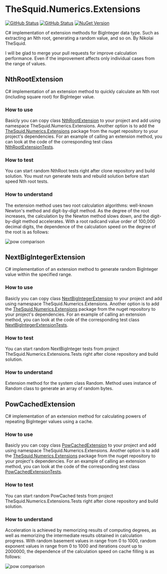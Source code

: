 # TheSquid.Numerics.Extensions
[![GitHub Status](https://img.shields.io/github/actions/workflow/status/TheSquidCombatant/TheSquid.Numerics.Extensions/push-main-not-version.yml?cacheSeconds=60)](https://github.com/TheSquidCombatant/TheSquid.Numerics.Extensions)
[![GitHub Status](https://github.com/TheSquidCombatant/TheSquid.Numerics.Extensions/actions/workflows/push-main-not-version.yml/badge.svg)](https://github.com/TheSquidCombatant/TheSquid.Numerics.Extensions)
[![NuGet Version](http://img.shields.io/nuget/v/TheSquid.Numerics.Extensions.svg?style=flat&color=green)](https://www.nuget.org/packages/TheSquid.Numerics.Extensions/)

C# implementation of extension methods for BigInteger data type. Such as extracting an Nth root, generating a random value, and so on. By Nikolai TheSquid.

I will be glad to merge your pull requests for improve calculation performance. Even if the improvement affects only individual cases from the range of values.

## NthRootExtension
C# implementation of an extension method to quickly calculate an Nth root (including square root) for BigInteger value.

### How to use
Basicly you can copy class [NthRootExtension](TheSquid.Numerics.Extensions/NthRootExtension.cs) to your project and add using namespace TheSquid.Numerics.Extensions. Another option is to add the [TheSquid.Numerics.Extensions](https://www.nuget.org/packages/TheSquid.Numerics.Extensions/) package from the nuget repository to your project's dependencies. For an example of calling an extension method, you can look at the code of the corresponding test class [NthRootExtensionTests](TheSquid.Numerics.Extensions.Tests/NthRootExtensionTests.cs).

### How to test
You can start random NthRoot tests right after clone repository and build solution. You must run generate tests and rebuild solution before start speed Nth root tests.

### How to understand
The extension method uses two root calculation algorithms: well-known Newton's method and digit-by-digit method. As the degree of the root increases, the calculation by the Newton method slows down, and the digit-by-digit method accelerates. With a root radicand value order of 100,000 decimal digits, the dependence of the calculation speed on the degree of the root is as follows:

![pow comparison](https://github.com/TheSquidCombatant/NthRootExtension/assets/102874947/6d63160a-b02c-40dd-85b9-43f7b5f8c9e3)

## NextBigIntegerExtension
C# implementation of an extension method to generate random BigInteger value within the specified range.

### How to use
Basicly you can copy class [NextBigIntegerExtension](TheSquid.Numerics.Extensions/NextBigIntegerExtension.cs) to your project and add using namespace TheSquid.Numerics.Extensions. Another option is to add the [TheSquid.Numerics.Extensions](https://www.nuget.org/packages/TheSquid.Numerics.Extensions/) package from the nuget repository to your project's dependencies. For an example of calling an extension method, you can look at the code of the corresponding test class [NextBigIntegerExtensionTests](TheSquid.Numerics.Extensions.Tests/NextBigIntegerExtensionTests.cs).

### How to test
You can start random NextBigInteger tests from project TheSquid.Numerics.Extensions.Tests right after clone repository and build solution.

### How to understand
Extension method for the system class Random. Method uses instance of Random class to generate an array of random bytes.

## PowCachedExtension
C# implementation of an extension method for calculating powers of repeating BigInteger values using a cache.

### How to use
Basicly you can copy class [PowCachedExtension](TheSquid.Numerics.Extensions/PowCachedExtension.cs) to your project and add using namespace TheSquid.Numerics.Extensions. Another option is to add the [TheSquid.Numerics.Extensions](https://www.nuget.org/packages/TheSquid.Numerics.Extensions/) package from the nuget repository to your project's dependencies. For an example of calling an extension method, you can look at the code of the corresponding test class [PowCachedExtensionTests](TheSquid.Numerics.Extensions.Tests/PowCachedExtensionTests.cs).

### How to test
You can start random PowCached tests from project TheSquid.Numerics.Extensions.Tests right after clone repository and build solution.

### How to understand
Acceleration is achieved by memorizing results of computing degrees, as well as memorizing the intermediate results obtained in calculation progress. With random basement values in range from 0 to 1000, random exponent values in range from 0 to 1000 and iterations count up to 2000000, the dependence of the calculation speed on cache filling is as follows:

![pow comparison](https://github.com/TheSquidCombatant/TheSquid.Numerics.Extensions/assets/102874947/5cf3d307-cbab-4da6-a1b0-7409f759e516)
